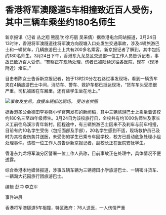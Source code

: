 # 香港将军澳隧道5车相撞致近百人受伤，其中三辆车乘坐约180名师生

新京报讯（记者 丛之翔 熊丽欣 徐巧丽
吴采倩）据香港电台网站报道，3月24日13时许，香港将军澳隧道往将军澳方向观塘入口处发生交通事故，涉及4辆旅游巴士和一辆货车，几辆旅游巴士上共有200多名乘客。新京报记者了解到，其中包括约180名师生。3月24日下午，香港东九龙总区交通部一位工作人员告诉记者，事故已致近百人受伤，“警察正在现场处理，伤者已被陆续送往各医院，现在（现场附近）堵车。”

目击者陈女士告诉新京报记者，她于13时20分左右路过事发现场，看到一辆货车夹在4辆旅游巴士中间，消防车、警车、救护车都已抵达现场，“货车车头受损很严重，司机被困在车厢里，还有些学生坐在地上。”

![](https://inews.gtimg.com/news_bt/OMlPP-vqaKS-Cjh9XiQntT_GYOIxgKfSFn1xqJDNPEvzkAA/1000)_事故发生后，救援车辆抵达现场。 受访者供图_

据香港圣公会德田李兆强小学官网发布的新闻稿，其中三辆旅游巴士上乘坐着该校约180名三至四年级师生。3月24日为该校旅行日，全校共有约1000名师生及家长义工前往乌溪沙青年新村。回程途中，有三辆旅游巴士因来不及刹车与前车相撞，目前有约10名学生受伤（包括面部及手部），20名学生感到不适，现场救护员已及时为其检查伤势并送医，未受伤的学生已乘专车回学校，校方已启动危急处理小组处理事件。该校一位工作人员告诉新京报记者，副校长正在医院安抚学生。

香港东九龙将军澳分区警署一位工作人员称，目前事故正在处理中，具体情况不便透露。

综合香港本地媒体报道，涉事五辆车辆为三辆德田小学旅游巴士、一辆密斗货车、一辆淘大花园旅行团旅游巴士。

编辑 彭冲 李立军

事件进展

香港将军澳隧道5车相撞，特区政府：76人送医，一人伤情严重

